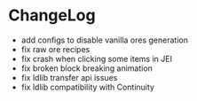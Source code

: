 # ChangeLog

* add configs to disable vanilla ores generation
* fix raw ore recipes
* fix crash when clicking some items in JEI
* fix broken block breaking animation
* fix ldlib transfer api issues
* fix ldlib compatibility with Continuity